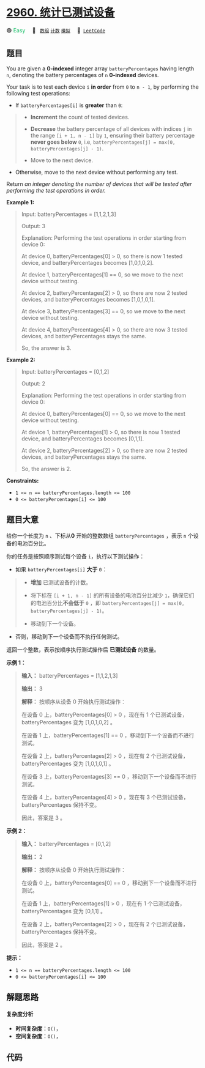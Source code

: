 # [2960. 统计已测试设备](https://leetcode.com/problems/count-tested-devices-after-test-operations)

🟢 <font color=#15bd66>Easy</font>&emsp; 🔖&ensp; [`数组`](/leetcode/outline/tag/array.md) [`计数`](/leetcode/outline/tag/counting.md) [`模拟`](/leetcode/outline/tag/simulation.md)&emsp; 🔗&ensp;[`LeetCode`](https://leetcode.com/problems/count-tested-devices-after-test-operations)


## 题目

You are given a **0-indexed** integer array `batteryPercentages` having length
`n`, denoting the battery percentages of `n` **0-indexed** devices.

Your task is to test each device `i` **in order** from `0` to `n - 1`, by
performing the following test operations:

  * If `batteryPercentages[i]` is **greater** than `0`: 
> 
> * **Increment** the count of tested devices.
> 
> * **Decrease** the battery percentage of all devices with indices `j` in the range `[i + 1, n - 1]` by `1`, ensuring their battery percentage **never goes below** `0`, i.e, `batteryPercentages[j] = max(0, batteryPercentages[j] - 1)`.
> 
> * Move to the next device.
  * Otherwise, move to the next device without performing any test.

Return _an integer denoting the number of devices that will be tested after
performing the test operations in order._



**Example 1:**

> Input: batteryPercentages = [1,1,2,1,3]
> 
> Output: 3
> 
> Explanation: Performing the test operations in order starting from device 0:
> 
> At device 0, batteryPercentages[0] > 0, so there is now 1 tested device, and batteryPercentages becomes [1,0,1,0,2].
> 
> At device 1, batteryPercentages[1] == 0, so we move to the next device without testing.
> 
> At device 2, batteryPercentages[2] > 0, so there are now 2 tested devices, and batteryPercentages becomes [1,0,1,0,1].
> 
> At device 3, batteryPercentages[3] == 0, so we move to the next device without testing.
> 
> At device 4, batteryPercentages[4] > 0, so there are now 3 tested devices, and batteryPercentages stays the same.
> 
> So, the answer is 3.

**Example 2:**

> Input: batteryPercentages = [0,1,2]
> 
> Output: 2
> 
> Explanation: Performing the test operations in order starting from device 0:
> 
> At device 0, batteryPercentages[0] == 0, so we move to the next device without testing.
> 
> At device 1, batteryPercentages[1] > 0, so there is now 1 tested device, and batteryPercentages becomes [0,1,1].
> 
> At device 2, batteryPercentages[2] > 0, so there are now 2 tested devices, and batteryPercentages stays the same.
> 
> So, the answer is 2.

**Constraints:**

  * `1 <= n == batteryPercentages.length <= 100 `
  * `0 <= batteryPercentages[i] <= 100`


## 题目大意

给你一个长度为 `n` 、下标从**0** 开始的整数数组 `batteryPercentages` ，表示 `n` 个设备的电池百分比。

你的任务是按照顺序测试每个设备 `i`，执行以下测试操作：

  * 如果 `batteryPercentages[i]` **大于** `0`： 
> 
> * **增加** 已测试设备的计数。
> 
> * 将下标在 `[i + 1, n - 1]` 的所有设备的电池百分比减少 `1`，确保它们的电池百分比**不会低于** `0` ，即 `batteryPercentages[j] = max(0, batteryPercentages[j] - 1)`。
> 
> * 移动到下一个设备。
  * 否则，移动到下一个设备而不执行任何测试。

返回一个整数，表示按顺序执行测试操作后 **已测试设备** 的数量。



**示例 1：**

> 
> 
> 
> 
> 
> **输入：** batteryPercentages = [1,1,2,1,3]
> 
> **输出：** 3
> 
> **解释：** 按顺序从设备 0 开始执行测试操作：
> 
> 在设备 0 上，batteryPercentages[0] > 0 ，现在有 1 个已测试设备，batteryPercentages 变为 [1,0,1,0,2] 。
> 
> 在设备 1 上，batteryPercentages[1] == 0 ，移动到下一个设备而不进行测试。
> 
> 在设备 2 上，batteryPercentages[2] > 0 ，现在有 2 个已测试设备，batteryPercentages 变为 [1,0,1,0,1] 。
> 
> 在设备 3 上，batteryPercentages[3] == 0 ，移动到下一个设备而不进行测试。
> 
> 在设备 4 上，batteryPercentages[4] > 0 ，现在有 3 个已测试设备，batteryPercentages 保持不变。
> 
> 因此，答案是 3 。
> 
> 

**示例 2：**

> 
> 
> 
> 
> 
> **输入：** batteryPercentages = [0,1,2]
> 
> **输出：** 2
> 
> **解释：** 按顺序从设备 0 开始执行测试操作：
> 
> 在设备 0 上，batteryPercentages[0] == 0 ，移动到下一个设备而不进行测试。
> 
> 在设备 1 上，batteryPercentages[1] > 0 ，现在有 1 个已测试设备，batteryPercentages 变为 [0,1,1] 。
> 
> 在设备 2 上，batteryPercentages[2] > 0 ，现在有 2 个已测试设备，batteryPercentages 保持不变。
> 
> 因此，答案是 2 。
> 
> 



**提示：**

  * `1 <= n == batteryPercentages.length <= 100 `
  * `0 <= batteryPercentages[i] <= 100`


## 解题思路

#### 复杂度分析

- **时间复杂度**：`O()`，
- **空间复杂度**：`O()`，

## 代码

```javascript

```